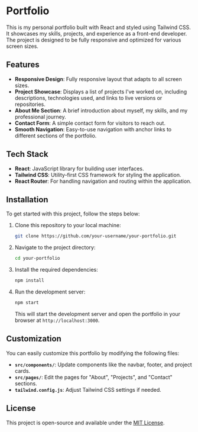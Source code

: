 # Portfolio

This is my personal portfolio built with React and styled using Tailwind CSS. It showcases my skills, projects, and experience as a front-end developer. The project is designed to be fully responsive and optimized for various screen sizes.

## Features

- **Responsive Design**: Fully responsive layout that adapts to all screen sizes.
- **Project Showcase**: Displays a list of projects I've worked on, including descriptions, technologies used, and links to live versions or repositories.
- **About Me Section**: A brief introduction about myself, my skills, and my professional journey.
- **Contact Form**: A simple contact form for visitors to reach out.
- **Smooth Navigation**: Easy-to-use navigation with anchor links to different sections of the portfolio.

## Tech Stack

- **React**: JavaScript library for building user interfaces.
- **Tailwind CSS**: Utility-first CSS framework for styling the application.
- **React Router**: For handling navigation and routing within the application.

## Installation

To get started with this project, follow the steps below:

1. Clone this repository to your local machine:
   ```bash
   git clone https://github.com/your-username/your-portfolio.git
   ```

2. Navigate to the project directory:
   ```bash
   cd your-portfolio
   ```

3. Install the required dependencies:
   ```bash
   npm install
   ```

4. Run the development server:
   ```bash
   npm start
   ```

   This will start the development server and open the portfolio in your browser at `http://localhost:3000`.


## Customization

You can easily customize this portfolio by modifying the following files:

- **`src/components/`**: Update components like the navbar, footer, and project cards.
- **`src/pages/`**: Edit the pages for "About", "Projects", and "Contact" sections.
- **`tailwind.config.js`**: Adjust Tailwind CSS settings if needed.

## License

This project is open-source and available under the [MIT License](LICENSE).
